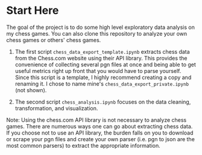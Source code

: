 # Start Here
The goal of the project is to do some high level exploratory data analysis on my chess games. You can also clone this repository to analyze your own chess games or others' chess games.

1. The first script `chess_data_export_template.ipynb` extracts chess data from the Chess.com website using their API library. This provides the convenience of collecting several pgn files at once and being able to get useful metrics right up front that you would have to parse yourself. Since this script is a template, I highly recommend creating a copy and renaming it. I chose to name mine's `chess_data_export_private.ipynb` (not shown).
 
2. The second script `chess_analysis.ipynb` focuses on the data cleaning, transformation, and visualization.

Note: Using the chess.com API library is not necessary to analyze chess games. There are numerous ways one can go about extracting chess data. If you choose not to use an API library, the burden falls on you to download or scrape your pgn files and create your own parser (i.e. pgn to json are the most common parsers) to extract the appropriate information.
